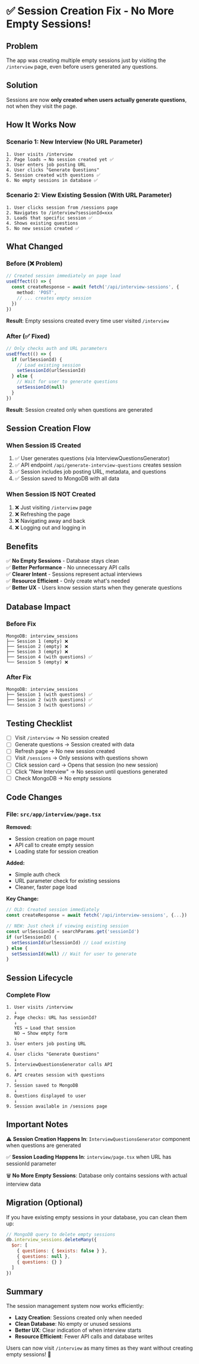 # ✅ Session Creation Fix - No More Empty Sessions!

## Problem
The app was creating multiple empty sessions just by visiting the `/interview` page, even before users generated any questions.

## Solution
Sessions are now **only created when users actually generate questions**, not when they visit the page.

## How It Works Now

### Scenario 1: New Interview (No URL Parameter)
```
1. User visits /interview
2. Page loads → No session created yet ✅
3. User enters job posting URL
4. User clicks "Generate Questions"
5. Session created with questions ✅
6. No empty sessions in database ✅
```

### Scenario 2: View Existing Session (With URL Parameter)
```
1. User clicks session from /sessions page
2. Navigates to /interview?sessionId=xxx
3. Loads that specific session ✅
4. Shows existing questions
5. No new session created ✅
```

## What Changed

### Before (❌ Problem)
```typescript
// Created session immediately on page load
useEffect(() => {
  const createResponse = await fetch('/api/interview-sessions', {
    method: 'POST',
    // ... creates empty session
  })
})
```

**Result**: Empty sessions created every time user visited `/interview`

### After (✅ Fixed)
```typescript
// Only checks auth and URL parameters
useEffect(() => {
  if (urlSessionId) {
    // Load existing session
    setSessionId(urlSessionId)
  } else {
    // Wait for user to generate questions
    setSessionId(null)
  }
})
```

**Result**: Session created only when questions are generated

## Session Creation Flow

### When Session IS Created
1. ✅ User generates questions (via InterviewQuestionsGenerator)
2. ✅ API endpoint `/api/generate-interview-questions` creates session
3. ✅ Session includes job posting URL, metadata, and questions
4. ✅ Session saved to MongoDB with all data

### When Session IS NOT Created
1. ❌ Just visiting `/interview` page
2. ❌ Refreshing the page
3. ❌ Navigating away and back
4. ❌ Logging out and logging in

## Benefits

✅ **No Empty Sessions** - Database stays clean  
✅ **Better Performance** - No unnecessary API calls  
✅ **Clearer Intent** - Sessions represent actual interviews  
✅ **Resource Efficient** - Only create what's needed  
✅ **Better UX** - Users know session starts when they generate questions  

## Database Impact

### Before Fix
```
MongoDB: interview_sessions
├── Session 1 (empty) ❌
├── Session 2 (empty) ❌
├── Session 3 (empty) ❌
├── Session 4 (with questions) ✅
└── Session 5 (empty) ❌
```

### After Fix
```
MongoDB: interview_sessions
├── Session 1 (with questions) ✅
├── Session 2 (with questions) ✅
└── Session 3 (with questions) ✅
```

## Testing Checklist

- [ ] Visit `/interview` → No session created
- [ ] Generate questions → Session created with data
- [ ] Refresh page → No new session created
- [ ] Visit `/sessions` → Only sessions with questions shown
- [ ] Click session card → Opens that session (no new session)
- [ ] Click "New Interview" → No session until questions generated
- [ ] Check MongoDB → No empty sessions

## Code Changes

### File: `src/app/interview/page.tsx`

**Removed:**
- Session creation on page mount
- API call to create empty session
- Loading state for session creation

**Added:**
- Simple auth check
- URL parameter check for existing sessions
- Cleaner, faster page load

**Key Change:**
```typescript
// OLD: Created session immediately
const createResponse = await fetch('/api/interview-sessions', {...})

// NEW: Just check if viewing existing session
const urlSessionId = searchParams.get('sessionId')
if (urlSessionId) {
  setSessionId(urlSessionId) // Load existing
} else {
  setSessionId(null) // Wait for user to generate
}
```

## Session Lifecycle

### Complete Flow
```
1. User visits /interview
   ↓
2. Page checks: URL has sessionId?
   ↓
   YES → Load that session
   NO → Show empty form
   ↓
3. User enters job posting URL
   ↓
4. User clicks "Generate Questions"
   ↓
5. InterviewQuestionsGenerator calls API
   ↓
6. API creates session with questions
   ↓
7. Session saved to MongoDB
   ↓
8. Questions displayed to user
   ↓
9. Session available in /sessions page
```

## Important Notes

⚠️ **Session Creation Happens In**: `InterviewQuestionsGenerator` component when questions are generated

✅ **Session Loading Happens In**: `interview/page.tsx` when URL has sessionId parameter

🗑️ **No More Empty Sessions**: Database only contains sessions with actual interview data

## Migration (Optional)

If you have existing empty sessions in your database, you can clean them up:

```javascript
// MongoDB query to delete empty sessions
db.interview_sessions.deleteMany({
  $or: [
    { questions: { $exists: false } },
    { questions: null },
    { questions: {} }
  ]
})
```

## Summary

The session management system now works efficiently:
- **Lazy Creation**: Sessions created only when needed
- **Clean Database**: No empty or unused sessions
- **Better UX**: Clear indication of when interview starts
- **Resource Efficient**: Fewer API calls and database writes

Users can now visit `/interview` as many times as they want without creating empty sessions! 🎉
